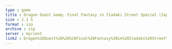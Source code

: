 ```yaml
---
type : game
title : Dragon Quest &amp; Final Fantasy in Itadaki Street Special (Japan)
size : 1.1 G
format : iso
archive : zip
server : myrient
link2 : Dragon%20Quest%20%26%20Final%20Fantasy%20in%20Itadaki%20Street%20Special%20%28Japan%29
---
```

